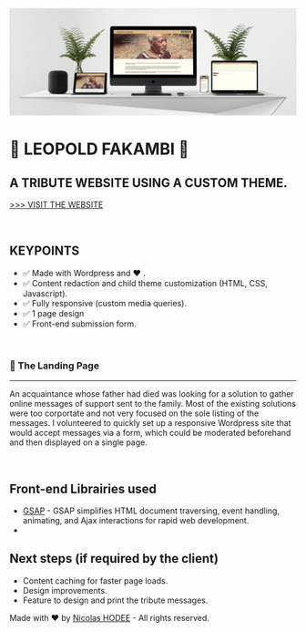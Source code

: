 ![MOCKUP](./readme_images/crop_mockup_1500px.jpg)
# 🏮  LEOPOLD FAKAMBI  🏮  
## A TRIBUTE WEBSITE USING A CUSTOM THEME. 

[>>> VISIT THE WEBSITE](http://leopold.fakambi.net)

<p>&nbsp;</p>


## KEYPOINTS
- ✅ Made with Wordpress and ❤️ .
- ✅ Content redaction and child theme customization (HTML, CSS, Javascript). 
- ✅ Fully responsive (custom media queries).
- ✅ 1 page design
- ✅ Front-end submission form. 

<p>&nbsp;</p>

### 🔖 The Landing Page 
________________________________________________________________
An acquaintance whose father had died was looking for a solution to gather online messages of support sent to the family. Most of the existing solutions were too corportate and not very focused on the sole listing of the messages.
I volunteered to quickly set up a responsive Wordpress site that would accept messages via a form, which could be moderated beforehand and then displayed on a single page. 

<p>&nbsp;</p>



## Front-end Librairies used 
- [GSAP](http://www.w3schools.com/jquery/jquery_ref_ajax.asp) - GSAP simplifies HTML document traversing, event handling, animating, and Ajax interactions for rapid web development.
- 
## Next steps (if required by the client)
- Content caching for faster page loads. 
- Design improvements. 
- Feature to design and print the tribute messages. 

 Made with ❤️ by [Nicolas HODEE](https://www.nicolashodee.com/) - All rights reserved. 

